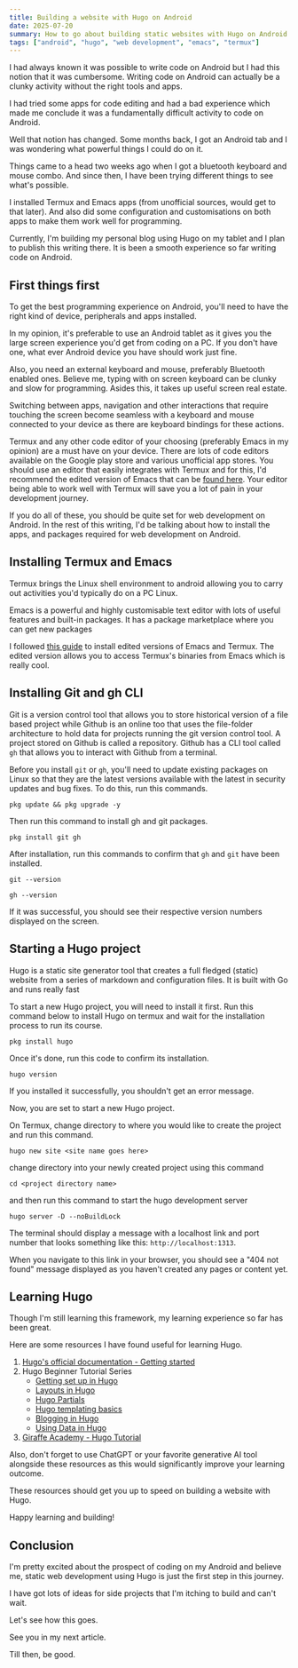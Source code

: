 ```yaml
---
title: Building a website with Hugo on Android
date: 2025-07-20
summary: How to go about building static websites with Hugo on Android
tags: ["android", "hugo", "web development", "emacs", "termux"]
---
```

I had always known it was possible to write code on Android but I had this notion that it was cumbersome. Writing code on Android can actually be a clunky activity without the right tools and apps.

I had tried some apps for code editing and had a bad experience which made me conclude it was a fundamentally difficult activity to code on Android. 

Well that notion has changed. Some months back, I got an Android tab and I was wondering what powerful things I could do on it. 

Things came to a head two weeks ago when I got a bluetooth keyboard and mouse combo. And since then, I have been trying different things to see what's possible.

I installed Termux and Emacs apps (from unofficial sources, would get to that later). And also did some configuration and customisations on both apps to make them work well for programming. 

Currently, I'm building my personal blog using Hugo on my tablet and I plan to publish this writing there. It is been a smooth experience so far writing code on Android.

## First things first

To get the best programming experience on Android, you'll need to have the right kind of device, peripherals and apps installed. 

In my opinion, it's preferable to use an Android tablet as it gives you the large screen experience you'd get from coding on a PC. If you don't have one, what ever Android device you have should work just fine. 

Also, you need an external keyboard and mouse, preferably Bluetooth enabled ones. Believe me, typing with on screen keyboard can be clunky and slow for programming. Asides this, it takes up useful screen real estate. 

Switching between apps, navigation and other interactions that require touching the screen become seamless with a keyboard and mouse connected to your device as there are keyboard bindings for these actions.

Termux and any other code editor of your choosing (preferably Emacs in my opinion) are a must have on your device. There are lots of code editors available on the Google play store and various unofficial app stores. You should use an editor that easily integrates with Termux and for this, I'd recommend the edited version of Emacs that can be [found here](https://sourceforge.net/projects/android-ports-for-gnu-emacs/). Your editor being able to work well with Termux will save you a lot of pain in your development journey.

If you do all of these, you should be quite set for web development  on Android. In the rest of this writing, I'd be talking about how to install the apps, and packages required for web development on Android. 

## Installing Termux and Emacs 

Termux brings the Linux shell environment to android allowing you to carry out activities you'd typically do on a PC Linux.

Emacs is a powerful and highly customisable text editor with lots of useful features and built-in packages. It has a package marketplace where you can get new packages

I followed [this guide](https://mstempl.netlify.app/post/emacs-on-android) to install edited versions of Emacs and Termux. The edited version allows you to access Termux's binaries from Emacs which is really cool.

## Installing Git and gh CLI

Git is a version control tool that allows you to store historical version of a file based project while Github is an online too that uses the file-folder architecture to hold data for projects running the git version control tool. A project stored on Github is called a repository. Github has a CLI tool called `gh` that allows you to interact with Github from a terminal.

Before you install `git` or `gh`, you'll need to update existing packages on Linux so that they are the latest versions available with the latest in security updates and bug fixes. To do this, run this commands.

`pkg update && pkg upgrade -y `

Then run this command to install gh and git packages.

`pkg install git gh`

After installation, run this commands to confirm that `gh` and `git` have been installed.

`git --version`

`gh --version`

If it was successful, you should see their respective version numbers displayed on the screen.

## Starting a Hugo project

Hugo is a static site generator tool that creates a full fledged (static) website from a series of markdown and configuration files. It is built with Go and runs really fast 

To start a new Hugo project, you will need to install it first. Run this command below to install Hugo on termux and wait for the installation process to run its course.

`pkg install hugo`

Once it's done, run this code to confirm its installation. 

`hugo version`

If you installed it successfully, you shouldn't get an error message.

Now, you are set to start a new Hugo project. 

On Termux, change directory to where you would like to create the project and run this command.

`hugo new site <site name goes here>`

change directory into your newly created project using this command

`cd <project directory name>`

and then run this command to start the hugo development server

`hugo server -D --noBuildLock`

The terminal should display a message with a localhost link and port number that looks something like this: `http://localhost:1313`. 

When you navigate to this link in your browser, you should see a "404 not found" message displayed as you haven't created any pages or content yet.

## Learning Hugo

Though I'm still learning this framework, my learning experience so far has been great.

Here are some resources I have found useful for learning Hugo.

1. [Hugo's official documentation - Getting  started](https://gohugo.io/getting-started/)
2. Hugo Beginner Tutorial Series
	- [Getting set up in Hugo](https://cloudcannon.com/tutorials/hugo-beginner-tutorial/)
	- [Layouts in Hugo](https://cloudcannon.com/tutorials/hugo-beginner-tutorial/layouts-in-hugo/)
	- [Hugo Partials](https://cloudcannon.com/tutorials/hugo-beginner-tutorial/hugo-partials/)
	- [Hugo templating basics](https://cloudcannon.com/tutorials/hugo-beginner-tutorial/hugo-templating-basics/)
	- [Blogging in Hugo](https://cloudcannon.com/tutorials/hugo-beginner-tutorial/blogging-in-hugo/)
	- [Using Data in Hugo](https://cloudcannon.com/tutorials/hugo-beginner-tutorial/using-data-in-hugo/)
3. [Giraffe Academy - Hugo Tutorial](https://www.giraffeacademy.com/static-site-generators/hugo/)

Also, don't forget to use ChatGPT or your favorite generative AI tool alongside these resources as this would significantly improve your learning outcome.

These resources should get you up to speed on building a website with Hugo.

Happy learning and building!
## Conclusion

I'm pretty excited about the prospect of coding on my Android and believe me, static web development using Hugo is just the first step in this journey. 

I have got lots of ideas for side projects that I'm itching to build  and can't wait. 

Let's see how this goes. 

See you in my next article.

Till then, be good.












